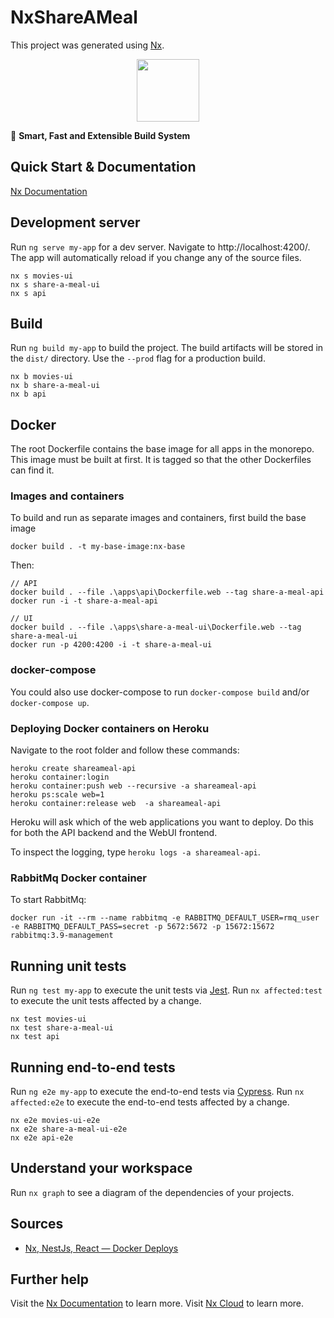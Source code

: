 # NxShareAMeal

This project was generated using [Nx](https://nx.dev).

<p style="text-align: center;"><img src="https://raw.githubusercontent.com/nrwl/nx/master/images/nx-logo.png" width="100"></p>

🔎 **Smart, Fast and Extensible Build System**

## Quick Start & Documentation

[Nx Documentation](https://nx.dev/angular)

## Development server

Run `ng serve my-app` for a dev server. Navigate to http://localhost:4200/. The app will automatically reload if you change any of the source files.

```
nx s movies-ui
nx s share-a-meal-ui
nx s api
```

## Build

Run `ng build my-app` to build the project. The build artifacts will be stored in the `dist/` directory. Use the `--prod` flag for a production build.

```
nx b movies-ui
nx b share-a-meal-ui
nx b api
```

## Docker

The root Dockerfile contains the base image for all apps in the monorepo. This image must be built at first. It is tagged so that the other Dockerfiles can find it.

### Images and containers

To build and run as separate images and containers, first build the base image

```
docker build . -t my-base-image:nx-base
```

Then:

```
// API
docker build . --file .\apps\api\Dockerfile.web --tag share-a-meal-api
docker run -i -t share-a-meal-api

// UI
docker build . --file .\apps\share-a-meal-ui\Dockerfile.web --tag share-a-meal-ui
docker run -p 4200:4200 -i -t share-a-meal-ui
```

### docker-compose

You could also use docker-compose to run `docker-compose build` and/or `docker-compose up`.

### Deploying Docker containers on Heroku

Navigate to the root folder and follow these commands:

```
heroku create shareameal-api
heroku container:login
heroku container:push web --recursive -a shareameal-api
heroku ps:scale web=1
heroku container:release web  -a shareameal-api
```

Heroku will ask which of the web applications you want to deploy. Do this for both the API backend and the WebUI frontend.

To inspect the logging, type `heroku logs -a shareameal-api`.

### RabbitMq Docker container

To start RabbitMq:

```
docker run -it --rm --name rabbitmq -e RABBITMQ_DEFAULT_USER=rmq_user -e RABBITMQ_DEFAULT_PASS=secret -p 5672:5672 -p 15672:15672 rabbitmq:3.9-management
```

## Running unit tests

Run `ng test my-app` to execute the unit tests via [Jest](https://jestjs.io). Run `nx affected:test` to execute the unit tests affected by a change.

```
nx test movies-ui
nx test share-a-meal-ui
nx test api
```

## Running end-to-end tests

Run `ng e2e my-app` to execute the end-to-end tests via [Cypress](https://www.cypress.io). Run `nx affected:e2e` to execute the end-to-end tests affected by a change.

```
nx e2e movies-ui-e2e
nx e2e share-a-meal-ui-e2e
nx e2e api-e2e
```

## Understand your workspace

Run `nx graph` to see a diagram of the dependencies of your projects.

## Sources

- [Nx, NestJs, React — Docker Deploys](https://medium.com/swlh/nx-nestjs-react-docker-deploys-928a55fc19fd)

## Further help

Visit the [Nx Documentation](https://nx.dev/angular) to learn more.
Visit [Nx Cloud](https://nx.app/) to learn more.
